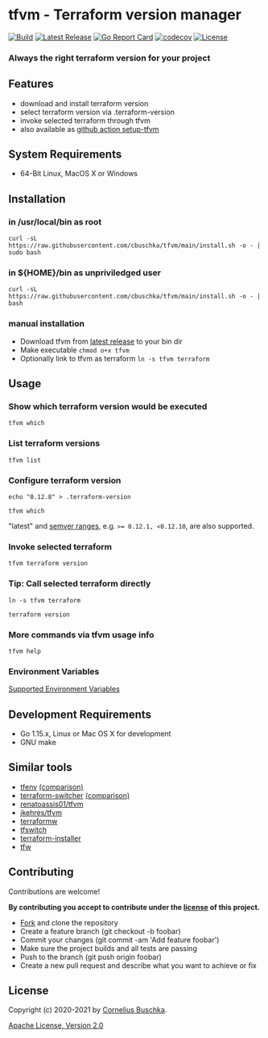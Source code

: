 # tfvm - Terraform version manager
[![Build](https://github.com/cbuschka/tfvm/workflows/build/badge.svg)](https://github.com/cbuschka/tfvm) [![Latest Release](https://img.shields.io/github/release/cbuschka/tfvm.svg)](https://github.com/cbuschka/tfvm/releases) [![Go Report Card](https://goreportcard.com/badge/github.com/cbuschka/tfvm)](https://goreportcard.com/report/github.com/cbuschka/tfvm) [![codecov](https://codecov.io/gh/cbuschka/tfvm/branch/main/graph/badge.svg)](https://codecov.io/gh/cbuschka/tfvm) [![License](https://img.shields.io/github/license/cbuschka/tfvm.svg)](https://github.com/cbuschka/tfvm/blob/main/license.txt)

### Always the right terraform version for your project

## Features
* download and install terraform version
* select terraform version via .terraform-version
* invoke selected terraform through tfvm
* also available as [github action setup-tfvm](https://github.com/cbuschka/setup-tfvm)

## System Requirements
* 64-Bit Linux, MacOS X or Windows

## Installation

### in /usr/local/bin as root

```
curl -sL https://raw.githubusercontent.com/cbuschka/tfvm/main/install.sh -o - | sudo bash
```

### in ${HOME}/bin as unpriviledged user

```
curl -sL https://raw.githubusercontent.com/cbuschka/tfvm/main/install.sh -o - | bash
```

### manual installation
* Download tfvm from [latest release](https://github.com/cbuschka/tfvm/releases/latest) to your bin dir
* Make executable ```chmod o+x tfvm```
* Optionally link to tfvm as terraform ```ln -s tfvm terraform```

## Usage

### Show which terraform version would be executed
```
tfvm which
```

### List terraform versions
```
tfvm list
```

### Configure terraform version
```
echo "0.12.8" > .terraform-version

tfvm which
```

"latest" and [semver ranges](https://github.com/hashicorp/go-version#version-constraints), e.g. ```>= 0.12.1, <0.12.10```, are also supported.

### Invoke selected terraform
```
tfvm terraform version
```

### Tip: Call selected terraform directly
```
ln -s tfvm terraform

terraform version
```

### More commands via tfvm usage info
```
tfvm help
```

### Environment Variables
[Supported Environment Variables](./doc/env-vars.md)

## Development Requirements
* Go 1.15.x, Linux or Mac OS X for development
* GNU make

## Similar tools
* [tfenv](https://github.com/tfutils/tfenv) [(comparison)](./doc/tfvm-vs-tfenv-vs-terraform-switcher.md)
* [terraform-switcher](https://github.com/warrensbox/terraform-switcher) [(comparison)](./doc/tfvm-vs-tfenv-vs-terraform-switcher.md)
* [renatoassis01/tfvm](https://github.com/renatoassis01/tfvm)
* [jkehres/tfvm](https://github.com/jkehres/tfvm)
* [terraformw](https://objectpartners.com/2017/12/21/use-a-terraform-wrapper-script-to-easily-manage-terraform-installations/)
* [tfswitch](https://github.com/warrensbox/terraform-switcher)
* [terraform-installer](https://github.com/robertpeteuil/terraform-installer)
* [tfw](https://github.com/stormbeta/tfw)

## Contributing
Contributions are welcome!

**By contributing you accept to contribute under the [license](./license.txt) of this project.**

* [Fork](https://github.com/cbuschka/tfvm/fork) and clone the repository
* Create a feature branch (git checkout -b foobar)
* Commit your changes (git commit -am 'Add feature foobar')
* Make sure the project builds and all tests are passing
* Push to the branch (git push origin foobar)
* Create a new pull request and describe what you want to achieve or fix

## License
Copyright (c) 2020-2021 by [Cornelius Buschka](https://github.com/cbuschka).

[Apache License, Version 2.0](./license.txt)

